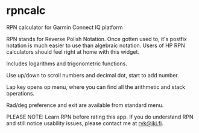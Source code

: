 # rpncalc
RPN calculator for Garmin Connect IQ platform

RPN stands for Reverse Polish Notation. Once gotten used to, it's postfix notation is much easier to use than algebraic notation. Users of HP RPN calculators should feel right at home with this widget.

Includes logarithms and trigonometric functions.

Use up/down to scroll numbers and decimal dot, start to add number.

Lap key opens op menu, where you can find all the arithmetic and stack operations.

Rad/deg preference and exit are available from standard menu.

PLEASE NOTE:
Learn RPN before rating this app. If you do understand RPN and still notice usability issues, please contact me at rvk@iki.fi.
